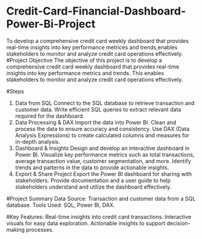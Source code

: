 # Credit-Card-Financial-Dashboard-Power-Bi-Project
To develop a comprehensive credit card weekly dashboard that provides real-time insights into key performance metrices and trends,enables stakeholders to monitor and analyze credit card operations effectively.
#Project Objective
The objective of this project is to develop a comprehensive credit card weekly dashboard that provides real-time insights into key performance metrics and trends. This enables stakeholders to monitor and analyze credit card operations effectively.

#Steps
1. Data from SQL
Connect to the SQL database to retrieve transaction and customer data.
Write efficient SQL queries to extract relevant data required for the dashboard.
2. Data Processing & DAX
Import the data into Power BI.
Clean and process the data to ensure accuracy and consistency.
Use DAX (Data Analysis Expressions) to create calculated columns and measures for in-depth analysis.
3. Dashboard & Insights
Design and develop an interactive dashboard in Power BI.
Visualize key performance metrics such as total transactions, average transaction value, customer segmentation, and more.
Identify trends and patterns in the data to provide actionable insights.
4. Export & Share Project
Export the Power BI dashboard for sharing with stakeholders.
Provide documentation and a user guide to help stakeholders understand and utilize the dashboard effectively.

#Project Summary
Data Source: Transaction and customer data from a SQL database.
Tools Used: SQL, Power BI, DAX.

#Key Features:
Real-time insights into credit card transactions.
Interactive visuals for easy data exploration.
Actionable insights to support decision-making processes.
